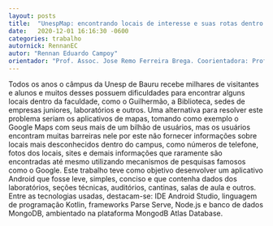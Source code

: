 ```yaml
---
layout: posts
title:  "UnespMap: encontrando locais de interesse e suas rotas dentro do campus de Bauru"
date:   2020-12-01 16:16:30 -0600
categories: trabalho
autornick: RennanEC
autor: "Rennan Eduardo Campoy"
orientador: "Prof. Assoc. Jose Remo Ferreira Brega. Coorientadora: Profa. Msa. Laís Akemi Margadona"
---
```

Todos os anos o câmpus da Unesp de Bauru recebe milhares de visitantes e alunos e muitos desses possuem dificuldades para encontrar alguns locais dentro da faculdade, como o Guilhermão, a Biblioteca, sedes de empresas juniores, laboratórios e outros. Uma alternativa para resolver este problema seriam os aplicativos de mapas, tomando como exemplo o Google Maps com seus mais de um bilhão de usuários, mas os usuários encontram muitas barreiras nele por este não fornecer informações sobre locais mais desconhecidos dentro do campus, como números de telefone, fotos dos locais, sites e demais informações que raramente são encontradas até mesmo utilizando mecanismos de pesquisas famosos como o Google. Este trabalho teve como objetivo desenvolver um aplicativo Android que fosse leve, simples, conciso e que contenha dados dos laboratórios, seções técnicas, auditórios, cantinas, salas de aula e outros. Entre as tecnologias usadas, destacam-se: IDE Android Studio, linguagem de programação Kotlin, frameworks Parse Serve, Node.js e banco de dados MongoDB, ambientado na plataforma MongodB Atlas Database.

